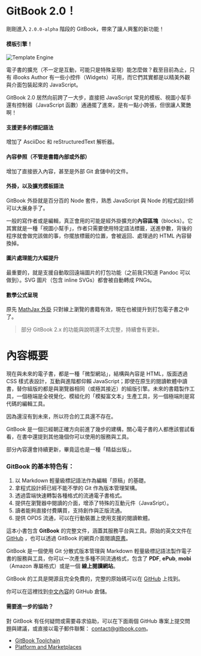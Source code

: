 GitBook 2.0！
============

剛剛進入 `2.0.0-alpha` 階段的 GitBook，帶來了讓人興奮的新功能！

#### 模板引擎！

![Template Engine](https://gitbookio.github.io/blog/assets/2015-02-05-process.png)

電子書的擴充（不一定是互動，可能只是特殊呈現）能怎麼做？截至目前為止，只有 iBooks Author 有一些小控件（Widgets）可用，而它們其實都是以精美外觀與介面包裝起來的 JavaScript。

GitBook 2.0 居然向前跨了一大步，直接把 JavaScript 常見的模板、視圖小幫手還有控制器（JavaScript 函數）通通擺了進來，是有一點小誇張，但很讓人驚艷啊！

#### 支援更多的標記語法

增加了 AsciiDoc 和 reStructuredText 解析器。

#### 內容參照（不管是書籍內部或外部）

增加了直接嵌入內容，甚至是外部 Git 倉儲中的文件。

#### 外掛，以及擴充模板語法

GitBook 外掛就是百分百的 Node 套件，熟悉 JavaScript 與 Node 的程式設計師可以大展身手了。

一般的寫作者或是編輯，真正會用的可能是經外掛擴充的**內容區塊**（blocks）。它其實就是一種「視圖小幫手」，作者只需要使用特定語法標籤，送進參數，背後的程序就會做完該做的事，你擺放標籤的位置，會被返回、處理過的 HTML 內容替換掉。

#### 圖片處理能力大幅提升

最重要的，就是支援自動取回遠端圖片的打包功能（之前我只知道 Pandoc 可以做到）。SVG 圖片（包含 inline SVGs）都會被自動轉成 PNGs。

#### 數學公式呈現

原先 [MathJax 外掛](https://github.com/GitbookIO/plugin-mathjax) 只對線上瀏覽的書籍有效，現在也被提升到打包電子書之中了。

> 部分 GitBook 2.x 的功能與說明還不太完整，持續會有更新。

內容概要
=============

現在與未來的電子書，都是一種「微型網站」，結構與內容是 HTML，版面透過 CSS 樣式表設計，互動與進階都仰賴 JavaScript；即使在原生的閱讀軟體中讀書，替你組版的都是與瀏覽器相同（或極其接近）的組版引擎。未來的書籍製作工具，一個極端是全視覺化、模組化的「模擬富文本」生產工具，另一個極端則是寫代碼的編輯工具。

因為還沒有到未來，所以符合的工具還不存在。

GitBook 是一個已經朝正確方向前進了幾步的建構，關心電子書的人都應該嘗試看看，在書中還提到其他幾個你可以使用的服務與工具。

部分內容還會持續更新，畢竟這也是一種「精益出版」。

### GitBook 的基本特色有：

1. 以 Markdown 輕量級標記語法作為編輯「原稿」的基礎。
2. 拿程式設計師已經不能不學的 Git 作為版本管理架構。
3. 透過雲端快速轉製各種格式的流通電子書格式。
4. 提供在瀏覽器中閱讀的介面，增添了特殊的互動元件（JavaSript）。
5. 讀者能夠直接付費購買，支持創作與正版流通。
6. 提供 OPDS 流通，可以在行動裝置上使用支援的閱讀軟體。

這本小書包含 **GitBook** 的完整文件，涵蓋其服務平台與工具。原始的英文文件在 [GitHub](https://github.com/GitbookIO/documentation) ，也可以透過 GitBook 的網頁介面閱讀[原書](http://help.gitbook.io)。

GitBook 是一個使用 Git 分散式版本管理與 Markdown 輕量級標記語法製作電子書的服務與工具，你可以一次產生多種不同流通格式，包含了 **PDF**, **ePub**, **mobi**（Amazon 專屬格式）或是一個 **線上閱讀網站**。

GitBook 的工具是開源且完全免費的，完整的原始碼可以在 [GitHub](https://github.com/GitbookIO/gitbook) 上找到。

你可以在這裡找到[中文內容](https://github.com/wastemobile/gitbook)的 GitHub 倉儲。

#### 需要進一步的協助？

對 GitBook 有任何疑問或需要尋求協助，可以在下面兩個 GitHub 專案上提交問題與建議，或直接以電子郵件聯繫： [contact@gitbook.com](mailto:contact@gitbook.com)。

* [GitBook Toolchain](https://github.com/GitbookIO/gitbook/issues?state=open)
* [Platform and Marketplaces](https://github.com/GitbookIO/gitbook.io/issues?state=open)
